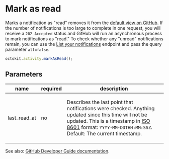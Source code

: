 # Mark as read

Marks a notification as "read" removes it from the [default view on GitHub](https://github.com/notifications). If the number of notifications is too large to complete in one request, you will receive a `202 Accepted` status and GitHub will run an asynchronous process to mark notifications as "read." To check whether any "unread" notifications remain, you can use the [List your notifications](https://developer.github.com/v3/activity/notifications/#list-your-notifications) endpoint and pass the query parameter `all=false`.

```js
octokit.activity.markAsRead();
```

## Parameters

<table>
  <thead>
    <tr>
      <th>name</th>
      <th>required</th>
      <th>description</th>
    </tr>
  </thead>
  <tbody>
    <tr><td>last_read_at</td><td>no</td><td>

Describes the last point that notifications were checked. Anything updated since this time will not be updated. This is a timestamp in [ISO 8601](https://en.wikipedia.org/wiki/ISO_8601) format: `YYYY-MM-DDTHH:MM:SSZ`. Default: The current timestamp.

</td></tr>
  </tbody>
</table>

See also: [GitHub Developer Guide documentation](endpoint.documentationUrl).
